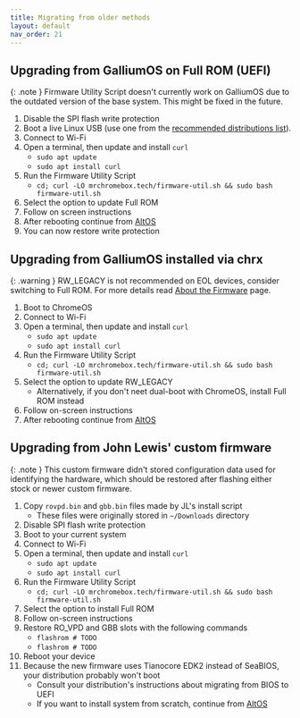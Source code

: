 ```yaml
---
title: Migrating from older methods
layout: default
nav_order: 21
---
```



## Upgrading from GalliumOS on Full ROM (UEFI)

{: .note }
Firmware Utility Script doesn't currently work on GalliumOS due to the outdated version of the base system.
This might be fixed in the future.

1. Disable the SPI flash write protection
2. Boot a live Linux USB (use one from the [recommended distributions list](installing-linux.html#recommended-distributions)).
3. Connect to Wi-Fi
4. Open a terminal, then update and install `curl`
    * `sudo apt update`
    * `sudo apt install curl`
5. Run the Firmware Utility Script
    * `cd; curl -LO mrchromebox.tech/firmware-util.sh && sudo bash firmware-util.sh`
6. Select the option to update Full ROM
7. Follow on screen instructions
8. After rebooting continue from [AltOS](altos.html)
9. You can now restore write protection


## Upgrading from GalliumOS installed via chrx

{: .warning }
RW_LEGACY is not recommended on EOL devices, consider switching to Full ROM.
For more details read [About the Firmware](allaboutfirmware.html) page.

1. Boot to ChromeOS
2. Connect to Wi-Fi
3. Open a terminal, then update and install `curl`
    * `sudo apt update`
    * `sudo apt install curl`
4. Run the Firmware Utility Script
    * `cd; curl -LO mrchromebox.tech/firmware-util.sh && sudo bash firmware-util.sh`
5. Select the option to update RW_LEGACY
    * Alternatively, if you don't neet dual-boot with ChromeOS, install Full ROM instead
6. Follow on-screen instructions
7. After rebooting continue from [AltOS](altos.html)


## Upgrading from John Lewis' custom firmware

{: .note }
This custom firmware didn't stored configuration data used for identifying the hardware,
which should be restored after flashing either stock or newer custom firmware.

1. Copy `rovpd.bin` and `gbb.bin` files made by JL's install script
    * These files were originally stored in `~/Downloads` directory
2. Disable SPI flash write protection
3. Boot to your current system
4. Connect to Wi-Fi
5. Open a terminal, then update and install `curl`
    * `sudo apt update`
    * `sudo apt install curl`
6. Run the Firmware Utility Script
    * `cd; curl -LO mrchromebox.tech/firmware-util.sh && sudo bash firmware-util.sh`
7. Select the option to install Full ROM
8. Follow on-screen instructions
9. Restore RO_VPD and GBB slots with the following commands
    * `flashrom # TODO`
    * `flashrom # TODO`
10. Reboot your device
11. Because the new firmware uses Tianocore EDK2 instead of SeaBIOS, your distribution probably won't boot
    * Consult your distribution's instructions about migrating from BIOS to UEFI
    * If you want to install system from scratch, continue from [AltOS](altos.html)
